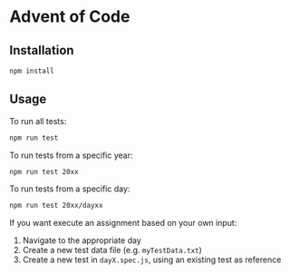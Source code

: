 # Advent of Code

## Installation

```sh
npm install
```

## Usage

To run all tests:

```sh
npm run test
```

To run tests from a specific year:

```sh
npm run test 20xx
```

To run tests from a specific day:
```sh
npm run test 20xx/dayxx
```

If you want execute an assignment based on your own input:

1. Navigate to the appropriate day
2. Create a new test data file (e.g. `myTestData.txt`)
3. Create a new test in `dayX.spec.js`, using an existing test as reference
